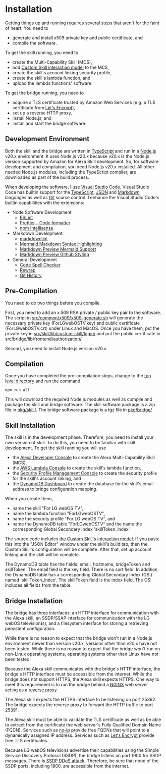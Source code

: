 # Installation

Getting things up and running requires several steps that aren't for the faint of heart. You need to

- generate and install x509 private key and public certificate, and
- compile the software.

To get the skill running, you need to

- create the Multi-Capability Skill (MCS),
- add [Custom Skill interaction model](../../src/skill/lib/custom-skill/interaction-model.json) to the MCS,
- create the skill's account linking security profile,
- create the skill's lambda function, and
- upload the lambda functions' software.

To get the bridge running, you need to

- acquire a TLS certificate trusted by Amazon Web Services (e.g. a TLS certificate from [Let's Encrypt](https://letsencrypt.org)),
- set up a reverse HTTP proxy,
- install Node.js, and
- install and start the bridge software.

## Development Environment

Both the skill and the bridge are written in [TypeScript](https://www.typescriptlang.org) and run in a [Node.js](https://nodejs.org) v20.x environment. It uses Node.js v20.x because v20.x is the Node.js version supported by Amazon for Alexa Skill development. So, for software development and compilation, you need Node.js v20.x installed. All other needed Node.js modules, including the TypeScript compiler, are downloaded as part of the build process.

When developing the software, I use [Visual Studio Code](https://code.visualstudio.com).
Visual Studio Code has builtin support for the [TypeScript](https://code.visualstudio.com/docs/languages/typescript), [JSON](https://code.visualstudio.com/docs/languages/json) and [Markdown](https://code.visualstudio.com/docs/languages/markdown) languages as well as [Git](https://code.visualstudio.com/docs/sourcecontrol/intro-to-git) source control. I enhance the Visual Studio Code's builtin capabilities with the extensions:

- Node Software Development
  - [ESLint](https://marketplace.visualstudio.com/items?itemName=dbaeumer.vscode-eslint)
  - [Prettier - Code formatter](https://marketplace.visualstudio.com/items?itemName=esbenp.prettier-vscode)
  - [npm Intellisense](https://marketplace.visualstudio.com/items?itemName=christian-kohler.npm-intellisense)
- Markdown Development
  - [markdownlint](https://marketplace.visualstudio.com/items?itemName=DavidAnson.vscode-markdownlint)
  - [Mermaid Markdown Syntax Highlighting](https://marketplace.visualstudio.com/items?itemName=bpruitt-goddard.mermaid-markdown-syntax-highlighting)
  - [Markdown Preview Mermaid Support](https://marketplace.visualstudio.com/items?itemName=bierner.markdown-mermaid)
  - [Markdown Preview Github Styling](https://marketplace.visualstudio.com/items?itemName=bierner.markdown-preview-github-styles)
- General Development
  - [Code Spell Checker](https://marketplace.visualstudio.com/items?itemName=streetsidesoftware.code-spell-checker)
  - [Rewrap](https://marketplace.visualstudio.com/items?itemName=stkb.rewrap)
  - [Git History](https://marketplace.visualstudio.com/items?itemName=donjayamanne.githistory)

## Pre-Compilation

You need to do two things before you compile.

First, you need to add an x.509 RSA private / public key pair to the software. The script in [src/common/x509/x509-generate.sh](../../src/common/x509/x509-generate.sh) will generate the necessary private key (ForLGwebOSTV.key) and public certificate (ForLGwebOSTV.crt) under Linux and MacOS. Once you have them, put the private key in [src/skill/lib/custom-skill/login/](../../src/skill/lib/custom-skill/login/) and put the public certificate in [src/bridge/lib/frontend/authorization/](../../src/bridge/lib/frontend/authorization/).

Second, you need to install Node.js version v20.x.

## Compilation

Once you have completed the pre-compilation steps, change to the [top level directory](../../) and run the command

`npm run all`

This will download the required Node.js modules as well as compile and package the skill and bridge software. The skill software package is a zip file in [pkg/skill/](../../pkg/skill/). The bridge software package is a tgz file in [pkg/bridge/](../../pkg/bridge/)

## Skill Installation

The skill is in the development phase. Therefore, you need to install your own version of skill. To do this, you need to be familiar with skill development. To get the skill running you will use

- the [Alexa Developer Console](https://developer.amazon.com/alexa/console/ask) to create the Alexa Multi-Capability Skill (MCS),
- the [AWS Lambda Console](https://console.aws.amazon.com/lambda) to create the skill's lambda function,
- the [Security Profile Management Console](https://developer.amazon.com/settings/console/securityprofile/overview.html) to create the security profile for the skill's account linking, and
- the [DynamoDB Dashboard](https://console.aws.amazon.com/dynamodbv2) to create the database for the skill's email address to bridge configuration mapping.

When you create them,

- name the skill "For LG webOS TV",
- name the lambda function "ForLGwebOSTV",
- name the security profile "For LG webOS TV", and
- name the DynamoDB table "ForLGwebOSTV" and the name the corresponding Global Secondary Index 'skillToken_index'

The source code includes [the Custom Skill's interaction model](../../src/skill/lib/custom-skill/interaction-model.json). If you paste this into the "JSON Editor" window under the skill's build tab, then the Custom Skill's configuration will be complete. After that, set up account linking and the skill will be complete.

The DynamoDB table has the fields: email, hostname, bridgeToken and skillToken. The email field is the key field. There is no sort field. In addition, the DynamoDB table has a corresponding Global Secondary Index (GSI) named 'skillToken_index'. The skillToken field is the index field. The GSI includes all fields from the table.

## Bridge Installation

The bridge has three interfaces: an HTTP interface for communication with the Alexa skill, an SSDP/SSAP interface for communication with the LG webOS television(s), and a filesystem interface for storing a retrieving persistent configuration.

While there is no reason to expect that the bridge won't run in a Node.js environment newer than version v20.x, versions other than v20.x have not been tested. While there is no reason to expect that the bridge won't run on non-Linux operating systems, operating systems other than Linux have not been tested.

Because the Alexa skill communicates with the bridge's HTTP interface, the bridge's HTTP interface must be accessible from the internet. While the bridge does not support HTTPS, the Alexa skill expects HTTPS. One way to meet this requirement is to run the bridge behind a [NGINX](https://www.nginx.com) web server acting as a [reverse proxy](https://docs.nginx.com/nginx/admin-guide/web-server/reverse-proxy/).

The Alexa skill expects the HTTPS interface to be listening on port 25392. The bridge expects the reverse proxy to forward the HTTP traffic to port 25391.

The Alexa skill must be able to validate the TLS certificate as well as be able to extract from the certificate the web server's Fully Qualified Domain Name (FQDN). Services such as [no-ip](https://www.noip.com) provide free FQDNs that will point to a dynamically assigned IP address. Services such as [Let's Encrypt](https://letsencrypt.org) provide free TLS certificates.

Because LG webOS televisions advertise their capabilities using the Simple Service Discovery Protocol (SSDP), the bridge listens on port 1900 for SSDP messages. There is [SSDP DDoS attack](https://www.cisa.gov/news-events/alerts/2014/01/17/udp-based-amplification-attacks). Therefore, be sure that none of the SSDP ports, including 1900, are accessible from the internet.
